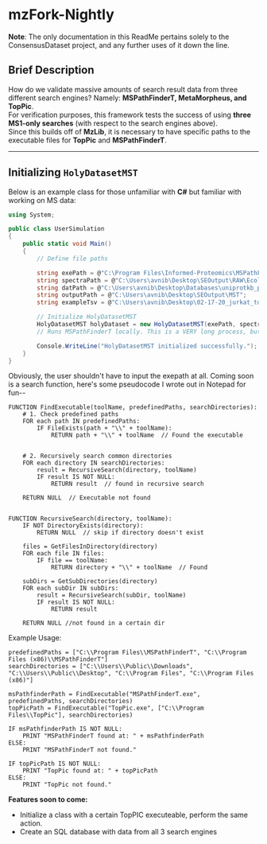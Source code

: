 # mzFork-Nightly

**Note**: The only documentation in this ReadMe pertains solely to the ConsensusDataset project, and any further uses of it down the line.

## Brief Description

How do we validate massive amounts of search result data from three different search engines? Namely: **MSPathFinderT, MetaMorpheus, and TopPic**.  
For verification purposes, this framework tests the success of using **three MS1-only searches** (with respect to the search engines above).  
Since this builds off of **MzLib**, it is necessary to have specific paths to the executable files for **TopPic** and **MSPathFinderT**.

---

## Initializing `HolyDatasetMST`

Below is an example class for those unfamiliar with **C#** but familiar with working on MS data:

```csharp
using System;

public class UserSimulation
{
    public static void Main()
    {
        // Define file paths

        string exePath = @"C:\Program Files\Informed-Proteomics\MSPathFinderT.exe"; //MSPathFinderT executeable.
        string spectraPath = @"C:\Users\avnib\Desktop\SEOutput\RAW\Ecoli_SEC4_F6.raw";
        string datPath = @"C:\Users\avnib\Desktop\Databases\uniprotkb_proteome_UP000005640_2025_03_11.fasta";
        string outputPath = @"C:\Users\avnib\Desktop\SEOutput\MST";
        string exampleTsv = @"C:\Users\avnib\Desktop\02-17-20_jurkat_td_rep1_fract1_IcTda.tsv";

        // Initialize HolyDatasetMST
        HolyDatasetMST holyDataset = new HolyDatasetMST(exePath, spectraPath, datPath);
        // Runs MSPathFinderT locally. This is a VERY long process, but it's in the process of being optimized

        Console.WriteLine("HolyDatasetMST initialized successfully.");
    }
}

```
Obviously, the user shouldn't have to input the exepath at all. Coming soon is a search function, here's some pseudocode I wrote out in Notepad for fun-- 

```
FUNCTION FindExecutable(toolName, predefinedPaths, searchDirectories):
    # 1. Check predefined paths
    FOR each path IN predefinedPaths:
        IF FileExists(path + "\\" + toolName):
            RETURN path + "\\" + toolName  // Found the executable


    # 2. Recursively search common directories
    FOR each directory IN searchDirectories:
        result = RecursiveSearch(directory, toolName)
        IF result IS NOT NULL:
            RETURN result  // found in recursive search

    RETURN NULL  // Executable not found


FUNCTION RecursiveSearch(directory, toolName):
    IF NOT DirectoryExists(directory):
        RETURN NULL  // skip if directory doesn't exist

    files = GetFilesInDirectory(directory)
    FOR each file IN files:
        IF file == toolName:
            RETURN directory + "\\" + toolName  // Found

    subDirs = GetSubDirectories(directory)
    FOR each subDir IN subDirs:
        result = RecursiveSearch(subDir, toolName)
        IF result IS NOT NULL:
            RETURN result 

    RETURN NULL //not found in a certain dir

```

Example Usage:

```
predefinedPaths = ["C:\\Program Files\\MSPathFinderT", "C:\\Program Files (x86)\\MSPathFinderT"]
searchDirectories = ["C:\\Users\\Public\\Downloads", "C:\\Users\\Public\\Desktop", "C:\\Program Files", "C:\\Program Files (x86)"]

msPathfinderPath = FindExecutable("MSPathFinderT.exe", predefinedPaths, searchDirectories)
topPicPath = FindExecutable("TopPic.exe", ["C:\\Program Files\\TopPic"], searchDirectories)

IF msPathfinderPath IS NOT NULL:
    PRINT "MSPathFinderT found at: " + msPathfinderPath
ELSE:
    PRINT "MSPathFinderT not found."

IF topPicPath IS NOT NULL:
    PRINT "TopPic found at: " + topPicPath
ELSE:
    PRINT "TopPic not found."
```

**Features soon to come:**
- Initialize a class with a certain TopPIC executeable, perform the same action. 
- Create an SQL database with data from all 3 search engines

